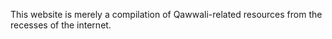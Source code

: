 This website is merely a compilation of Qawwali-related resources from the recesses of the internet.